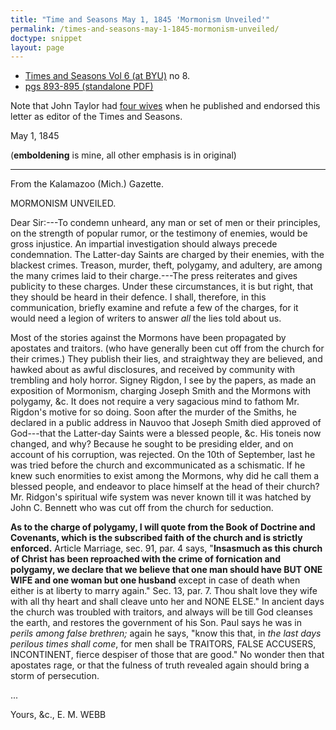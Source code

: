 ```yaml
---
title: "Time and Seasons May 1, 1845 'Mormonism Unveiled'"
permalink: /times-and-seasons-may-1-1845-mormonism-unveiled/
doctype: snippet
layout: page
---
```


* [Times and Seasons Vol 6 (at BYU)](http://contentdm.lib.byu.edu/cdm/ref/collection/NCMP1820-1846/id/9684) no 8.
* [pgs 893-895 (standalone PDF)](https://docs.google.com/viewer?url=https://github.com/faenrandir/a_careful_examination/raw/ac70e2248f686ff039f6dce0dd93a987d5f45a15/documents/polygamy/denials/originals/1845-05-01-Times-and-Seasons-Mormonism-Unveiled.pdf)

Note that John Taylor had [four wives](https://restorationbookstore.org/articles/nopoligamy/jsfp-vol2/2chp17.htm) when he published and endorsed this letter as editor of the Times and Seasons.

May 1, 1845

(**emboldening** is mine, all other emphasis is in original)

---

From the Kalamazoo (Mich.) Gazette.

MORMONISM UNVEILED.

Dear Sir:---To condemn unheard, any man or set of men or their principles, on the strength of popular rumor, or the testimony of enemies, would be gross injustice.  An impartial investigation should always precede condemnation.  The Latter-day Saints are charged by their enemies, with the blackest crimes.  Treason, murder, theft, polygamy, and adultery, are among the many crimes laid to their charge.---The press reiterates and gives publicity to these charges.  Under these circumstances, it is but right, that they should be heard in their defence.  I shall, therefore, in this communication, briefly examine and refute a few of the charges, for it would need a legion of writers to answer _all_ the lies told about us.

Most of the stories against the Mormons have been propagated by apostates and traitors. (who have generally been cut off from the church for their crimes.) They publish their lies, and straightway they are believed, and hawked about as awful disclosures, and received by community with trembling and holy horror.  Signey Rigdon, I see by the papers, as made an exposition of Mormonism, charging Joseph Smith and the Mormons with polygamy, &c.  It does not require a very sagacious mind to fathom Mr. Rigdon's motive for so doing.  Soon after the murder of the Smiths, he declared in a public address in Nauvoo that Joseph Smith died approved of God---that the Latter-day Saints were a blessed people, &c.  His toneis now changed, and why?  Because he sought to be presiding elder, and on account of his corruption, was rejected.  On the 10th of September, last he was tried before the church and excommunicated as a schismatic.  If he knew such enormities to exist among the Mormons, why did he call them a blessed people, and endeavor to place himself at the head of their church?  Mr. Ridgon's spiritual wife system was never known till it was hatched by John C. Bennett who was cut off from the church for seduction.

**As to the charge of polygamy, I will quote from the Book of Doctrine and Covenants, which is the subscribed faith of the church and is strictly enforced.**  Article Marriage, sec. 91, par. 4 says, "**Insasmuch as this church of Christ has been reproached with the crime of fornication and polygamy, we declare that we believe that one man should have BUT ONE WIFE and one woman but one husband** except in case of death when either is at liberty to marry again."  Sec. 13, par. 7.  Thou shalt love they wife with all thy heart and shall cleave unto her and NONE ELSE."  In ancient days the church was troubled with traitors, and always will be till God cleanses the earth, and restores the government of his Son.  Paul says he was in _perils among false brethren;_ again he says, "know this that, in _the last days perilous times shall come_, for men shall be TRAITORS, FALSE ACCUSERS, INCONTINENT, fierce despiser of those that are good."  No wonder then that apostates rage, or that the fulness of truth revealed again should bring a storm of persecution.

...

Yours, &c., E. M. WEBB
